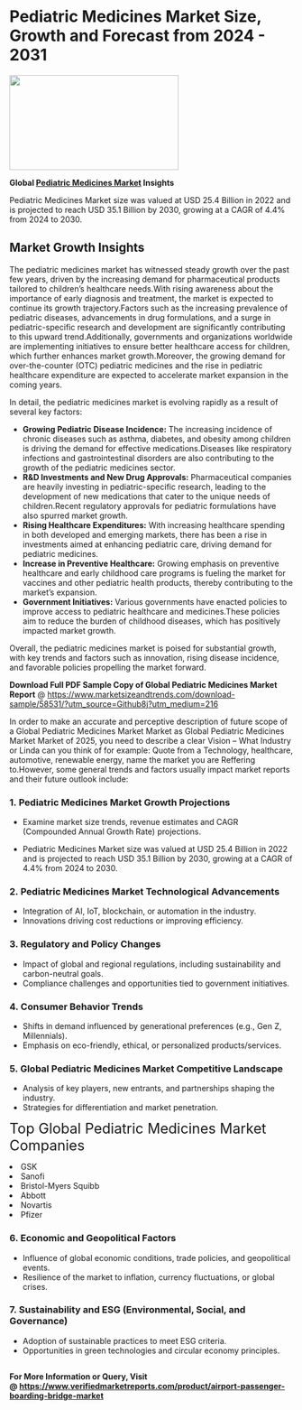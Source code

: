 <H1>Pediatric Medicines Market Size, Growth and Forecast from 2024 - 2031</H1><img class="aligncenter size-medium wp-image-584254" src="https://thirdeyenews.in/wp-content/uploads/2024/09/Global-Market-Research-300x168.jpeg" alt="" width="300" height="168" /><p><strong>Global&nbsp;<a href="https://www.marketsizeandtrends.com/download-sample/58531/?utm_source=Github8j?utm_medium=216">Pediatric Medicines Market</a> Insights</strong></p><p>Pediatric Medicines Market size was valued at USD 25.4 Billion in 2022 and is projected to reach USD 35.1 Billion by 2030, growing at a CAGR of 4.4% from 2024 to 2030.</p><p><h2>Market Growth Insights</h2> <p>The pediatric medicines market has witnessed steady growth over the past few years, driven by the increasing demand for pharmaceutical products tailored to children’s healthcare needs.With rising awareness about the importance of early diagnosis and treatment, the market is expected to continue its growth trajectory.Factors such as the increasing prevalence of pediatric diseases, advancements in drug formulations, and a surge in pediatric-specific research and development are significantly contributing to this upward trend.Additionally, governments and organizations worldwide are implementing initiatives to ensure better healthcare access for children, which further enhances market growth.Moreover, the growing demand for over-the-counter (OTC) pediatric medicines and the rise in pediatric healthcare expenditure are expected to accelerate market expansion in the coming years.<br><strong></strong></p> <p>In detail, the pediatric medicines market is evolving rapidly as a result of several key factors: <ul> <li><strong>Growing Pediatric Disease Incidence:</strong> The increasing incidence of chronic diseases such as asthma, diabetes, and obesity among children is driving the demand for effective medications.Diseases like respiratory infections and gastrointestinal disorders are also contributing to the growth of the pediatric medicines sector.</li> <li><strong>R&D Investments and New Drug Approvals:</strong> Pharmaceutical companies are heavily investing in pediatric-specific research, leading to the development of new medications that cater to the unique needs of children.Recent regulatory approvals for pediatric formulations have also spurred market growth.</li> <li><strong>Rising Healthcare Expenditures:</strong> With increasing healthcare spending in both developed and emerging markets, there has been a rise in investments aimed at enhancing pediatric care, driving demand for pediatric medicines.</li> <li><strong>Increase in Preventive Healthcare:</strong> Growing emphasis on preventive healthcare and early childhood care programs is fueling the market for vaccines and other pediatric health products, thereby contributing to the market’s expansion.</li> <li><strong>Government Initiatives:</strong> Various governments have enacted policies to improve access to pediatric healthcare and medicines.These policies aim to reduce the burden of childhood diseases, which has positively impacted market growth.</li> </ul> <p>Overall, the pediatric medicines market is poised for substantial growth, with key trends and factors such as innovation, rising disease incidence, and favorable policies propelling the market forward.</p> <p><span class=""><strong>Download Full PDF Sample Copy of Global Pediatric Medicines Market Report</strong> @ <a href="https://www.marketsizeandtrends.com/download-sample/58531/?utm_source=Github8j?utm_medium=216" target="_blank">https://www.marketsizeandtrends.com/download-sample/58531/?utm_source=Github8j?utm_medium=216</a></span></p><p>In order to make an accurate and perceptive description of future scope of a Global&nbsp;Pediatric Medicines Market Market as Global&nbsp;Pediatric Medicines Market Market of 2025, you need to describe a clear Vision &ndash; What Industry or Linda can you think of for example: Quote from a Technology, healthcare, automotive, renewable energy, name the market you are Reffering to.However, some general trends and factors usually impact market reports and their future outlook include:</p><h3>1.&nbsp;<strong>Pediatric Medicines Market Growth Projections</strong></h3><ul><li>Examine market size trends, revenue estimates and CAGR (Compounded Annual Growth Rate) projections.</li><li><p>Pediatric Medicines Market size was valued at USD 25.4 Billion in 2022 and is projected to reach USD 35.1 Billion by 2030, growing at a CAGR of 4.4% from 2024 to 2030.</p></li></ul><h3>2.&nbsp;<strong>Pediatric Medicines Market Technological Advancements</strong></h3><ul><li>Integration of AI, IoT, blockchain, or automation in the industry.</li><li>Innovations driving cost reductions or improving efficiency.</li></ul><h3>3.&nbsp;<strong>Regulatory and Policy Changes</strong></h3><ul><li>Impact of global and regional regulations, including sustainability and carbon-neutral goals.</li><li>Compliance challenges and opportunities tied to government initiatives.</li></ul><h3>4.&nbsp;<strong>Consumer Behavior Trends</strong></h3><ul><li>Shifts in demand influenced by generational preferences (e.g., Gen Z, Millennials).</li><li>Emphasis on eco-friendly, ethical, or personalized products/services.</li></ul><h3>5.&nbsp;<strong>Global Pediatric Medicines Market Competitive Landscape</strong></h3><ul><li>Analysis of key players, new entrants, and partnerships shaping the industry.</li><li>Strategies for differentiation and market penetration.</li></ul><p data-pm-slice="1 1 []"><span style="color: inherit; font-family: inherit; font-size: 25px;">Top Global Pediatric Medicines Market Companies</span></p><div class="" data-test-id=""><p><li>GSK</li><li> Sanofi</li><li> Bristol-Myers Squibb</li><li> Abbott</li><li> Novartis</li><li> Pfizer</li></p></div><h3>6.&nbsp;<strong>Economic and Geopolitical Factors</strong></h3><ul><li>Influence of global economic conditions, trade policies, and geopolitical events.</li><li>Resilience of the market to inflation, currency fluctuations, or global crises.</li></ul><h3>7.&nbsp;<strong>Sustainability and ESG (Environmental, Social, and Governance)</strong></h3><ul><li>Adoption of sustainable practices to meet ESG criteria.</li><li>Opportunities in green technologies and circular economy principles.</li></ul><h2><strong style="font-size: 14px;">For More Information or Query, Visit @&nbsp;</strong><a style="background-color: #ffffff; font-size: 14px;" href="https://www.marketsizeandtrends.com/report/pediatric-medicines-market/" target="_blank">https://www.verifiedmarketreports.com/product/airport-passenger-boarding-bridge-market</a></h2>